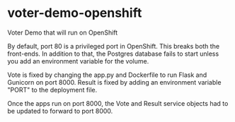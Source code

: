 # voter-demo-openshift
 Voter Demo that will run on OpenShift

By default, port 80 is a privileged port in OpenShift. This breaks both the front-ends. In addition to that, the Postgres database fails to start unless you add an environment variable for the volume.

Vote is fixed by changing the app.py and Dockerfile to run Flask and Gunicorn on port 8000. Result is fixed by adding an environment variable "PORT" to the deployment file.

Once the apps run on port 8000, the Vote and Result service objects had to be updated to forward to port 8000.